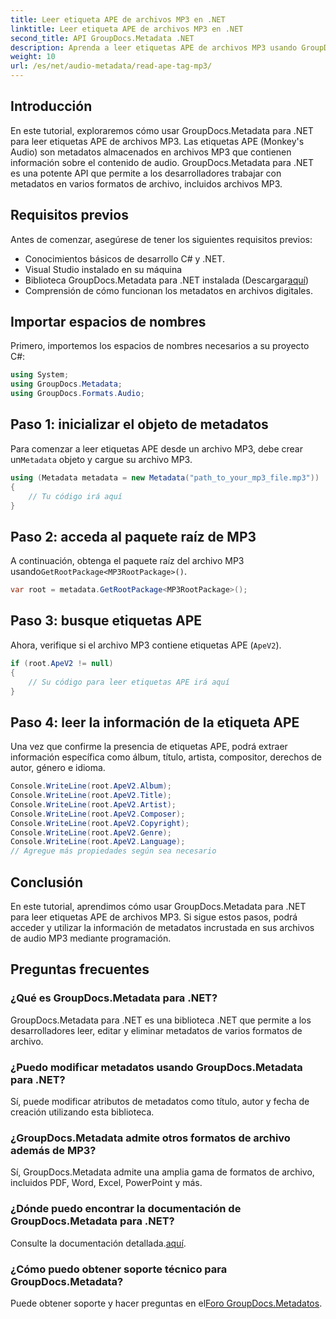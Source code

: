 ```yaml
---
title: Leer etiqueta APE de archivos MP3 en .NET
linktitle: Leer etiqueta APE de archivos MP3 en .NET
second_title: API GroupDocs.Metadata .NET
description: Aprenda a leer etiquetas APE de archivos MP3 usando GroupDocs.Metadata para .NET. Explore la extracción de metadatos en C# con una guía paso a paso.
weight: 10
url: /es/net/audio-metadata/read-ape-tag-mp3/
---
```

## Introducción
En este tutorial, exploraremos cómo usar GroupDocs.Metadata para .NET para leer etiquetas APE de archivos MP3. Las etiquetas APE (Monkey's Audio) son metadatos almacenados en archivos MP3 que contienen información sobre el contenido de audio. GroupDocs.Metadata para .NET es una potente API que permite a los desarrolladores trabajar con metadatos en varios formatos de archivo, incluidos archivos MP3.
## Requisitos previos
Antes de comenzar, asegúrese de tener los siguientes requisitos previos:
- Conocimientos básicos de desarrollo C# y .NET.
- Visual Studio instalado en su máquina
-  Biblioteca GroupDocs.Metadata para .NET instalada (Descargar[aquí](https://releases.groupdocs.com/metadata/net/))
- Comprensión de cómo funcionan los metadatos en archivos digitales.

## Importar espacios de nombres
Primero, importemos los espacios de nombres necesarios a su proyecto C#:
```csharp
using System;
using GroupDocs.Metadata;
using GroupDocs.Formats.Audio;
```
## Paso 1: inicializar el objeto de metadatos
 Para comenzar a leer etiquetas APE desde un archivo MP3, debe crear un`Metadata` objeto y cargue su archivo MP3.
```csharp
using (Metadata metadata = new Metadata("path_to_your_mp3_file.mp3"))
{
    // Tu código irá aquí
}
```
## Paso 2: acceda al paquete raíz de MP3
 A continuación, obtenga el paquete raíz del archivo MP3 usando`GetRootPackage<MP3RootPackage>()`.
```csharp
var root = metadata.GetRootPackage<MP3RootPackage>();
```
## Paso 3: busque etiquetas APE
Ahora, verifique si el archivo MP3 contiene etiquetas APE (`ApeV2`).
```csharp
if (root.ApeV2 != null)
{
    // Su código para leer etiquetas APE irá aquí
}
```
## Paso 4: leer la información de la etiqueta APE
Una vez que confirme la presencia de etiquetas APE, podrá extraer información específica como álbum, título, artista, compositor, derechos de autor, género e idioma.
```csharp
Console.WriteLine(root.ApeV2.Album);
Console.WriteLine(root.ApeV2.Title);
Console.WriteLine(root.ApeV2.Artist);
Console.WriteLine(root.ApeV2.Composer);
Console.WriteLine(root.ApeV2.Copyright);
Console.WriteLine(root.ApeV2.Genre);
Console.WriteLine(root.ApeV2.Language);
// Agregue más propiedades según sea necesario
```

## Conclusión
En este tutorial, aprendimos cómo usar GroupDocs.Metadata para .NET para leer etiquetas APE de archivos MP3. Si sigue estos pasos, podrá acceder y utilizar la información de metadatos incrustada en sus archivos de audio MP3 mediante programación.

## Preguntas frecuentes
### ¿Qué es GroupDocs.Metadata para .NET?
GroupDocs.Metadata para .NET es una biblioteca .NET que permite a los desarrolladores leer, editar y eliminar metadatos de varios formatos de archivo.
### ¿Puedo modificar metadatos usando GroupDocs.Metadata para .NET?
Sí, puede modificar atributos de metadatos como título, autor y fecha de creación utilizando esta biblioteca.
### ¿GroupDocs.Metadata admite otros formatos de archivo además de MP3?
Sí, GroupDocs.Metadata admite una amplia gama de formatos de archivo, incluidos PDF, Word, Excel, PowerPoint y más.
### ¿Dónde puedo encontrar la documentación de GroupDocs.Metadata para .NET?
 Consulte la documentación detallada.[aquí](https://tutorials.groupdocs.com/metadata/net/).
### ¿Cómo puedo obtener soporte técnico para GroupDocs.Metadata?
 Puede obtener soporte y hacer preguntas en el[Foro GroupDocs.Metadatos](https://forum.groupdocs.com/c/metadata/14).